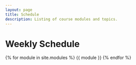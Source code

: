 ```yaml
---
layout: page
title: Schedule
description: Listing of course modules and topics.
---
```


# **Weekly Schedule**

{% for module in site.modules %}
{{ module }}
{% endfor %}
